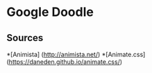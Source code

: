 # Google Doodle

## Sources
*[Animista] (http://animista.net/)
*[Animate.css] (https://daneden.github.io/animate.css/)
